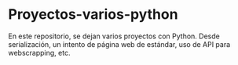 # Proyectos-varios-python
En este repositorio, se dejan varios proyectos con Python. Desde serialización, un intento de página web de estándar, uso de API para webscrapping, etc.
